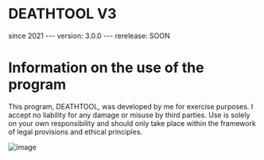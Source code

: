 # DEATHTOOL V3
since 2021 --- version: 3.0.0 --- rerelease: SOON

# Information on the use of the program
This program, DEATHTOOL, was developed by me for exercise purposes.
I accept no liability for any damage or misuse by third parties.
Use is solely on your own responsibility and should only take place within the framework of legal provisions and ethical principles.

![image](https://github.com/user-attachments/assets/0d3c78a8-7976-45de-b007-c9dc3c4917c4)
